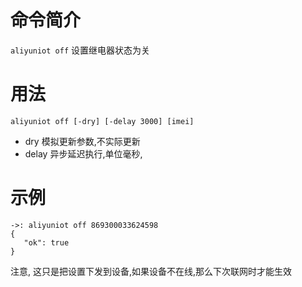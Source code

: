 命令简介
======= 

`aliyuniot off` 设置继电器状态为关
    

用法
=======

```
aliyuniot off [-dry] [-delay 3000] [imei]
```

* dry 模拟更新参数,不实际更新
* delay 异步延迟执行,单位毫秒,

示例
======

```
->: aliyuniot off 869300033624598
{
   "ok": true
}
```

注意, 这只是把设置下发到设备,如果设备不在线,那么下次联网时才能生效